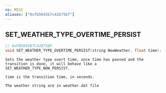 ```yaml
---
ns: MISC
aliases: ["0xfb5045b7c42b75bf"]
---
```

## SET_WEATHER_TYPE_OVERTIME_PERSIST

```c
// 0xFB5045B7C42B75BF
void SET_WEATHER_TYPE_OVERTIME_PERSIST(string NewWeather, float time);
```

```
Sets the weather type overt time, once time has passed and the transition is done, it will behave like a SET_WEATHER_TYPE_NOW_PERSIST.

time is the transition time, in seconds.

The weather string are in weather.dat file
```
